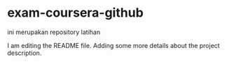 # exam-coursera-github
ini merupakan repository latihan

I am editing the README file. Adding some more details about the project description.

